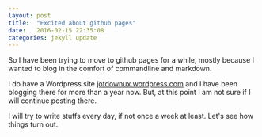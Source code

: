 ```yaml
---
layout: post
title:  "Excited about github pages"
date:   2016-02-15 22:35:08
categories: jekyll update
---
```


So I have been trying to move to github pages for a while, mostly because I wanted to blog in the comfort of commandline and markdown.

I do have a Wordpress site [jotdownux.wordpress.com](http://jotdownux.wordpress.com) and I have been blogging there for more than a year now. But, at this point I am not sure if I will continue posting there.

I will try to write stuffs every day, if not once a week at least. Let's see how things turn out.
